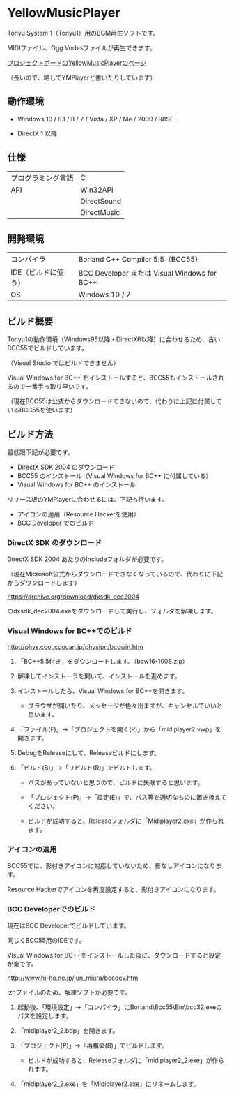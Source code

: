 # YellowMusicPlayer

Tonyu System 1（Tonyu1）用のBGM再生ソフトです。

MIDIファイル、Ogg Vorbisファイルが再生できます。

[プロジェクトボードのYellowMusicPlayerのページ](https://www.tonyu.jp/project/viewProject.cgi?mainkey=667&)

（長いので、略してYMPlayerと書いたりしています）

## 動作環境

- Windows 10 / 8.1 / 8 / 7 / Vista / XP / Me / 2000 / 98SE

- DirectX 1 以降

## 仕様

|||
-|-
|プログラミング言語|C|
|API|Win32API|
||DirectSound|
||DirectMusic|

## 開発環境

|||
-|-
|コンパイラ|Borland C++ Compiler 5.5（BCC55）|
|IDE（ビルドに使う）|BCC Developer または Visual Windows for BC++|
|OS|Windows 10 / 7|

## ビルド概要

Tonyu1の動作環境（Windows95以降・DirectX6以降）に合わせるため、古いBCC55でビルドしています。

（Visual Studio ではビルドできません）

Visual Windows for BC++ をインストールすると、BCC55もインストールされるので一番手っ取り早いです。

（現在BCC55は公式からダウンロードできないので、代わりに上記に付属しているBCC55を使います）

## ビルド方法

最低限下記が必要です。
- DirectX SDK 2004 のダウンロード
- BCC55 のインストール（Visual Windows for BC++ に付属している）
- Visual Windows for BC++ のインストール

リリース版のYMPlayerに合わせるには、下記も行います。
- アイコンの適用（Resource Hackerを使用）
- BCC Developer でのビルド

### DirectX SDK のダウンロード

DirectX SDK 2004 あたりのIncludeフォルダが必要です。

（現在Microsoft公式からダウンロードできなくなっているので、代わりに下記からダウンロードします）

https://archive.org/download/dxsdk_dec2004

のdxsdk_dec2004.exeをダウンロードして実行し、フォルダを解凍します。

### Visual Windows for BC++でのビルド

http://phys.cool.coocan.jp/physjpn/bccwin.htm

1. 「BC++5.5付き」をダウンロードします。（bcw16-100S.zip）

1. 解凍してインストーラを開いて、インストールを進めます。

1. インストールしたら、Visual Windows for BC++を開きます。

    - ブラウザが開いたり、メッセージが色々出ますが、キャンセルでいいと思います。

1. 「ファイル(F)」→「プロジェクトを開く(R)」から「midiplayer2.vwp」を開きます。

1. DebugをReleaseにして、Releaseビルドにします。

1. 「ビルド(B)」→「リビルド(R)」でビルドします。

    - パスがあっていないと思うので、ビルドに失敗すると思います。

    - 「プロジェクト(P)」→「設定(E)」で、パス等を適切なものに置き換えてください。

    - ビルドが成功すると、Releaseフォルダに「Midiplayer2.exe」が作られます。

### アイコンの適用
BCC55では、影付きアイコンに対応していないため、影なしアイコンになります。

Resource Hackerでアイコンを再度設定すると、影付きアイコンになります。

### BCC Developerでのビルド

現在はBCC Developerでビルドしています。

同じくBCC55用のIDEです。

Visual Windows for BC++をインストールした後に、ダウンロードすると設定が楽です。

http://www.hi-ho.ne.jp/jun_miura/bccdev.htm

lzhファイルのため、解凍ソフトが必要です。

1. 起動後、「環境設定」→「コンパイラ」にBorland\Bcc55\Bin\bcc32.exeのパスを設定します。

1. 「midiplayer2_2.bdp」を開きます。

1. 「プロジェクト(P)」→「再構築(B)」でビルドします。

    - ビルドが成功すると、Releaseフォルダに「midiplayer2_2.exe」が作られます。

1. 「midiplayer2_2.exe」を「Midiplayer2.exe」にリネームします。
